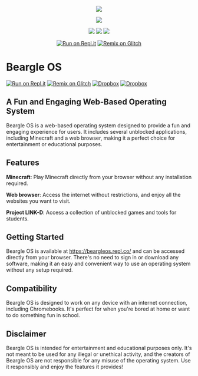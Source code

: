 <p align="center">
  <img src="https://scrawnyextralargelearning.altaccount87.repl.co/urmom.png">
</p>

<p align="center">
  <img src="https://user-images.githubusercontent.com/116687416/227744480-bcb68181-0fb7-46da-8c89-d2f1d35d5feb.png">
</p>

<p align="center">
  <img src="https://img.shields.io/badge/Made%20With-Python-blue">
  <img src="https://img.shields.io/badge/Made%20With-Html-orange">
  <img src="https://img.shields.io/badge/Made%20With-Nix-purple">
</p>

<p align="center">
  <a href="https://repl.it/github/tacocatCLAUS/Gmail-Hacked"><img src="https://binbashbanana.github.io/deploy-buttons/buttons/remade/replit.svg" alt="Run on Repl.it"></a>
  <a href="https://glitch.com/edit/#!/import/github/tacocatCLAUS/Gmail-Hacked"><img src="https://camo.githubusercontent.com/b9ed2c6d05789a49ac411c259b7659ac0cfa03386be74f91fe6636420115ce98/68747470733a2f2f62696e6261736862616e616e612e6769746875622e696f2f6465706c6f792d627574746f6e732f627574746f6e732f72656d6164652f676c697463682e737667" alt="Remix on Glitch"></a>
</p>



# Beargle OS     

[![Run on Repl.it](https://binbashbanana.github.io/deploy-buttons/buttons/remade/replit.svg)](https://repl.it/github/tacocatCLAUS/BeargleOS) [![Remix on Glitch](https://camo.githubusercontent.com/b9ed2c6d05789a49ac411c259b7659ac0cfa03386be74f91fe6636420115ce98/68747470733a2f2f62696e6261736862616e616e612e6769746875622e696f2f6465706c6f792d627574746f6e732f627574746f6e732f72656d6164652f676c697463682e737667)](https://glitch.com/edit/#!/import/github/tacocatCLAUS/BeargleOS)  [![Dropbox](https://img.shields.io/badge/Dropbox-F38020?style=for-the-badge&logo=Cloudflare&logoColor=white)](https://www.dropbox.com/s/7bspjuhcqra72dc/Beargle%20OS.zip?dl=1)            [![Dropbox](https://img.shields.io/badge/Run_On_Chrome-4285F4?style=for-the-badge&logo=Google-chrome&logoColor=white)](https://beargleos.repl.co/)


## A Fun and Engaging Web-Based Operating System

Beargle OS is a web-based operating system designed to provide a fun and engaging experience for users. It includes several unblocked applications, including Minecraft and a web browser, making it a perfect choice for entertainment or educational purposes.

## Features
**Minecraft**: Play Minecraft directly from your browser without any installation required.

**Web browser**: Access the internet without restrictions, and enjoy all the websites you want to visit.

**Project LINK-D**: Access a collection of unblocked games and tools for students.

## Getting Started
Beargle OS is available at https://beargleos.repl.co/ and can be accessed directly from your browser. There's no need to sign in or download any software, making it an easy and convenient way to use an operating system without any setup required.

## Compatibility
Beargle OS is designed to work on any device with an internet connection, including Chromebooks. It's perfect for when you're bored at home or want to do something fun in school.

## Disclaimer
Beargle OS is intended for entertainment and educational purposes only. It's not meant to be used for any illegal or unethical activity, and the creators of Beargle OS are not responsible for any misuse of the operating system. Use it responsibly and enjoy the features it provides!
